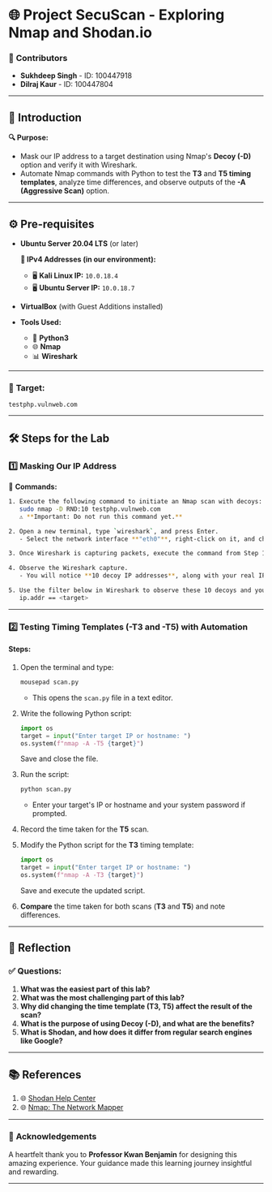 
# 🌐 **Project SecuScan - Exploring Nmap and Shodan.io**  

### 📝 **Contributors**  
- **Sukhdeep Singh** - ID: 100447918  
- **Dilraj Kaur** - ID: 100447804  

---

## 📖 **Introduction**  
**🔍 Purpose:**  
- Mask our IP address to a target destination using Nmap's **Decoy (-D)** option and verify it with Wireshark.  
- Automate Nmap commands with Python to test the **T3** and **T5 timing templates**, analyze time differences, and observe outputs of the **-A (Aggressive Scan)** option.  

---

## ⚙️ **Pre-requisites**  
- **Ubuntu Server 20.04 LTS** (or later)  

  **📌 IPv4 Addresses (in our environment):**  
  - 🖥️ **Kali Linux IP:** `10.0.18.4`  
  - 🖥️ **Ubuntu Server IP:** `10.0.18.7`  

- **VirtualBox** (with Guest Additions installed)  
- **Tools Used:**  
  - 🐍 **Python3**  
  - 🌐 **Nmap**  
  - 📊 **Wireshark**  

---

### 🎯 **Target**:  
`testphp.vulnweb.com`

---

## 🛠️ **Steps for the Lab**  

### 1️⃣ **Masking Our IP Address**  
🔑 **Commands:**  
```bash
1. Execute the following command to initiate an Nmap scan with decoys:  
   sudo nmap -D RND:10 testphp.vulnweb.com  
   ⚠️ **Important: Do not run this command yet.**  

2. Open a new terminal, type `wireshark`, and press Enter.  
   - Select the network interface **"eth0"**, right-click on it, and choose **"Start Capture"** to begin monitoring.  

3. Once Wireshark is capturing packets, execute the command from Step 1 in the first terminal.  

4. Observe the Wireshark capture.  
   - You will notice **10 decoy IP addresses**, along with your real IP address, attempting to connect to the target.  

5. Use the filter below in Wireshark to observe these 10 decoys and your real IP:  
   ip.addr == <target>
```

---

### 2️⃣ **Testing Timing Templates (-T3 and -T5) with Automation**  
#### **Steps:**  
1. Open the terminal and type:  
   ```bash
   mousepad scan.py
   ```  
   - This opens the `scan.py` file in a text editor.  

2. Write the following Python script:  
   ```python
   import os
   target = input("Enter target IP or hostname: ")
   os.system(f"nmap -A -T5 {target}")
   ```  
   Save and close the file.  

3. Run the script:  
   ```bash
   python scan.py
   ```  
   - Enter your target's IP or hostname and your system password if prompted.  

4. Record the time taken for the **T5** scan.  

5. Modify the Python script for the **T3** timing template:  
   ```python
   import os
   target = input("Enter target IP or hostname: ")
   os.system(f"nmap -A -T3 {target}")
   ```  
   Save and execute the updated script.  

6. **Compare** the time taken for both scans (**T3** and **T5**) and note differences.  

---

## 💭 **Reflection**  

### ✅ **Questions:**  
1. **What was the easiest part of this lab?**  
2. **What was the most challenging part of this lab?**  
3. **Why did changing the time template (T3, T5) affect the result of the scan?**  
4. **What is the purpose of using Decoy (-D), and what are the benefits?**  
5. **What is Shodan, and how does it differ from regular search engines like Google?**  

---

## 📚 **References**  
1. 🌐 [Shodan Help Center](https://help.shodan.io)  
2. 🌐 [Nmap: The Network Mapper](https://nmap.org)  

---

### 🙏 **Acknowledgements**  
A heartfelt thank you to **Professor Kwan Benjamin** for designing this amazing experience. Your guidance made this learning journey insightful and rewarding.  

---
